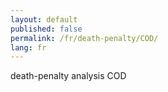 ```yaml
---
layout: default
published: false
permalink: /fr/death-penalty/COD/
lang: fr
---
```


death-penalty analysis COD
